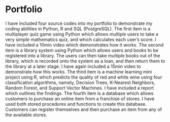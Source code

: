 # Portfolio

I have included four source codes into my portfolio to demonstrate my coding abilities in Python, R and SQL (PostgreSQL). The first item is a multiplayer quiz game using Python which allows multiple users to take a very simple mathematics quiz, and which calculates each user’s score. I have included a 10min video which demonstrates how it works. The second item is a library system using Python which allows users and books to be registered into a library. The users can then take multiple books out of the library, which is recorded onto the system as a loan, and then return them to the library at a later stage. I have again included a 15min video to demonstrate how this works. The third item is a machine learning mini project using R, which predicts the quality of red and white wine using four classification algorithms, namely,  Decision Trees, K-Nearest Neighbors, Random Forest, and Support Vector Machines. I have included a report which outlines the findings. The fourth item is a database which allows customers to purchase an online item from a franchise of stores. I have used both stored procedures and functions to create this database. Customers can register themselves and then purchase an item from any of the available stores. 
